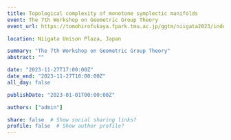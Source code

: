 ```yaml
---
title: Topological complexity of monotone symplectic manifolds
event: The 7th Workshop on Geometric Group Theory
event_url: https://tomohirofukaya.fpark.tmu.ac.jp/ggtm/niigata2023/index.shtml

location: Niigata Unison Plaza, Japan

summary: "The 7th Workshop on Geometric Group Theory"
abstract: ""

date: "2023-11-27T17:00:00Z"
date_end: "2023-11-27T18:00:00Z"
all_day: false

publishDate: "2023-01-01T00:00:00Z"

authors: ["admin"]

share: false  # Show social sharing links?
profile: false  # Show author profile?
---
```

